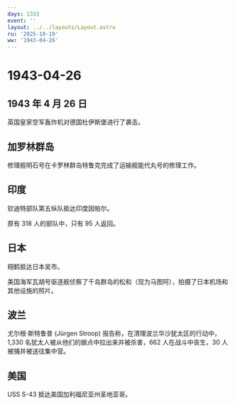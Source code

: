 ```yaml
---
days: 1333
event: ''
layout: ../../layouts/Layout.astro
ru: '2025-10-19'
ww: '1943-04-26'
---
```


# 1943-04-26

## 1943 年 4 月 26 日

英国皇家空军轰炸机对德国杜伊斯堡进行了袭击。

## 加罗林群岛

修理舰明石号在卡罗林群岛特鲁克完成了运输舰能代丸号的修理工作。

## 印度

钦迪特部队第五纵队抵达印度因帕尔。

原有 318 人的部队中，只有 95 人返回。

## 日本

翔鹤抵达日本吴市。

美国海军瓦胡号驱逐舰侦察了千岛群岛的松和（现为马图阿），拍摄了日本机场和其他设施的照片。

## 波兰

尤尔根·斯特鲁普 (Jürgen Stroop)
报告称，在清理波兰华沙犹太区的行动中，1,330
名犹太人被从他们的据点中拉出来并被杀害，662 人在战斗中丧生，30
人被捕并被送往集中营。

## 美国

USS S-43 抵达美国加利福尼亚州圣地亚哥。
